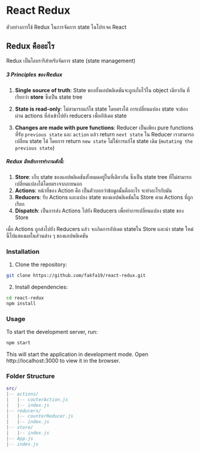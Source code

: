 # React Redux
ตัวอย่างการใช้ Redux ในการจัดการ state ในโปรเจค React

## Redux คืออะไร
Redux เป็นไลบรารีสำหรับจัดการ state (state management)

##### 3 Principles ของ Redux
1. **Single source of truth**: State ของทั้งแอปพลิเคชันจะถูกเก็บไว้ใน object เดียวกัน ที่เรียกว่า **store** ซึ่งเป็น state tree

2. **State is read-only**: ไม่สามารถแก้ไข state โดยตรงได้ การเปลี่ยนแปลง state จะต้องผ่าน actions ที่ส่งเข้าไปยัง reducers เพื่ออัปเดต state

3. **Changes are made with pure functions**: Reducer เป็นเพียง pure functions ที่รับ   `previous state` และ `action` แล้ว return `next state` ใน Reducer เราสามารถเปลี่ยน state ได้ โดยการ return `new state` ไม่ใช่การแก้ไข state เดิม (`mutating the previous state`)

##### Redux มีหลักการทำงานดังนี้:
1. **Store**: เก็บ state ของแอปพลิเคชันทั้งหมดอยู่ในที่เดียวกัน ซึ่งเป็น state tree ที่ไม่สามารถเปลี่ยนแปลงได้โดยตรงจากภายนอก
2. **Actions**: หน้าที่ของ Action คือ เป็นตัวบอกว่าข้อมูลนั้นคืออะไร จะทําอะไรกับมัน
3. **Reducers**: รับ Actions และแปลง state ของแอปพลิเคชันใน Store ตาม Actions ที่ถูกเรียก
4. **Dispatch**: เป็นการส่ง Actions ไปยัง Reducers เพื่อทำการเปลี่ยนแปลง state ของ Store

เมื่อ Actions ถูกส่งไปยัง Reducers แล้ว จะเกิดการอัปเดต stateใน Store และนำ state ใหม่นี้ไปแสดงผลในส่วนต่าง ๆ ของแอปพลิเคชัน

### Installation
1. Clone the repository:
```bash
git clone https://github.com/fakfa19/react-redux.git
```
2. Install dependencies:
```bash
cd react-redux
npm install
```
### Usage
To start the development server, run:

```bash
npm start
```
This will start the application in development mode. Open http://localhost:3000 to view it in the browser.

### Folder Structure
```lua
src/
|-- actions/
|   |-- couterAction.js
|   |-- index.js
|-- reducers/
|   |-- counterReducer.js
|   |-- index.js
|-- store/
|   |-- index.js
|-- App.js
|-- index.js
```